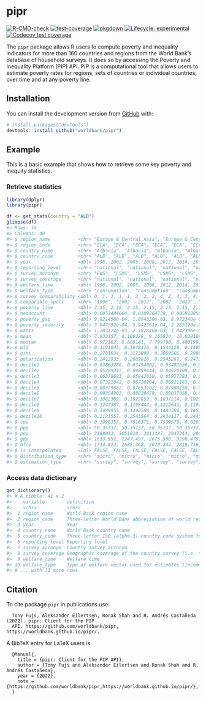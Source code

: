 
<!-- README.md is generated from README.Rmd. Please edit that file -->

# pipr

<!-- badges: start -->

[![R-CMD-check](https://github.com/worldbank/pipr/workflows/R-CMD-check/badge.svg)](https://github.com/worldbank/pipr/actions?workflow=R-CMD-check)
[![test-coverage](https://github.com/worldbank/pipr/workflows/test-coverage/badge.svg)](https://github.com/worldbank/pipr/actions)
[![pkgdown](https://github.com/worldbank/pipr/workflows/pkgdown/badge.svg)](https://github.com/worldbank/pipr/actions)
[![Lifecycle:
experimental](https://img.shields.io/badge/lifecycle-experimental-orange.svg)](https://lifecycle.r-lib.org/articles/stages.html#experimental)
[![Codecov test
coverage](https://codecov.io/gh/worldbank/pipr/branch/main/graph/badge.svg)](https://app.codecov.io/gh/worldbank/pipr?branch=main)
<!-- badges: end -->

The `pipr` package allows R users to compute poverty and inequality
indicators for more than 160 countries and regions from the World Bank’s
database of household surveys. It does so by accessing the Poverty and
Inequality Platform (PIP) API. PIP is a computational tool that allows
users to estimate poverty rates for regions, sets of countries or
individual countries, over time and at any poverty line.

## Installation

You can install the development version from
[GitHub](https://github.com/) with:

``` r
# install.packages("devtools")
devtools::install_github("worldbank/pipr")
```

## Example

This is a basic example that shows how to retrieve some key poverty and
inequity statistics.

### Retrieve statistics

``` r
library(dplyr)
library(pipr)

df <- get_stats(country = "ALB")
glimpse(df)
#> Rows: 14
#> Columns: 40
#> $ region_name          <chr> "Europe & Central Asia", "Europe & Central Asia",~
#> $ region_code          <chr> "ECA", "ECA", "ECA", "ECA", "ECA", "ECA", "ECA", ~
#> $ country_name         <chr> "Albania", "Albania", "Albania", "Albania", "Alba~
#> $ country_code         <chr> "ALB", "ALB", "ALB", "ALB", "ALB", "ALB", "ALB", ~
#> $ year                 <dbl> 1996, 2002, 2005, 2008, 2012, 2014, 2015, 2016, 2~
#> $ reporting_level      <chr> "national", "national", "national", "national", "~
#> $ survey_acronym       <chr> "EWS", "LSMS", "LSMS", "LSMS", "LSMS", "HBS", "HB~
#> $ survey_coverage      <chr> "national", "national", "national", "national", "~
#> $ welfare_time         <dbl> 1996, 2002, 2005, 2008, 2012, 2014, 2015, 2016, 2~
#> $ welfare_type         <chr> "consumption", "consumption", "consumption", "con~
#> $ survey_comparability <dbl> 0, 1, 1, 1, 1, 2, 2, 2, 4, 2, 4, 3, 4, 3
#> $ comparable_spell     <chr> "1996", "2002 - 2012", "2002 - 2012", "2002 - 201~
#> $ poverty_line         <dbl> 2.15, 2.15, 2.15, 2.15, 2.15, 2.15, 2.15, 2.15, 2~
#> $ headcount            <dbl> 0.0053484604, 0.0109264739, 0.0059108568, 0.00199~
#> $ poverty_gap          <dbl> 9.821458e-04, 1.894350e-03, 8.972340e-04, 3.96411~
#> $ poverty_severity     <dbl> 3.047592e-04, 5.942301e-04, 2.285120e-04, 8.69032~
#> $ watts                <dbl> 1.203124e-03, 2.382840e-03, 1.042396e-03, 4.48972~
#> $ mean                 <dbl> 7.933157, 8.108228, 9.165974, 10.038168, 9.517231~
#> $ median               <dbl> 6.972102, 6.688141, 7.799790, 8.400199, 8.240384,~
#> $ mld                  <dbl> 0.1191043, 0.1648116, 0.1544128, 0.1488934, 0.138~
#> $ gini                 <dbl> 0.2701034, 0.3173898, 0.3059566, 0.2998467, 0.289~
#> $ polarization         <dbl> 0.2412933, 0.2689816, 0.2545287, 0.2473111, 0.249~
#> $ decile1              <dbl> 0.03863286, 0.03494002, 0.03482536, 0.03733625, 0~
#> $ decile2              <dbl> 0.05289347, 0.04859444, 0.04920109, 0.05136781, 0~
#> $ decile3              <dbl> 0.06378683, 0.05842059, 0.05977283, 0.06088472, 0~
#> $ decile4              <dbl> 0.07322042, 0.06738204, 0.06921183, 0.06983584, 0~
#> $ decile5              <dbl> 0.08379662, 0.07653102, 0.07988158, 0.07912079, 0~
#> $ decile6              <dbl> 0.09354903, 0.08839459, 0.09037069, 0.08924133, 0~
#> $ decile7              <dbl> 0.1082309, 0.1022859, 0.1037214, 0.1029873, 0.105~
#> $ decile8              <dbl> 0.1247387, 0.1198443, 0.1212641, 0.1192908, 0.122~
#> $ decile9              <dbl> 0.1489955, 0.1492508, 0.1483394, 0.1453520, 0.148~
#> $ decile10             <dbl> 0.2121557, 0.2543564, 0.2434117, 0.2445831, 0.229~
#> $ cpi                  <dbl> 0.3996353, 0.7016371, 0.7539579, 0.8201141, 0.917~
#> $ ppp                  <dbl> 50.35737, 50.35737, 50.35737, 50.35737, 50.35737,~
#> $ pop                  <dbl> 3168033, 3051010, 3011487, 2947314, 2900401, 2889~
#> $ gdp                  <dbl> 1633.552, 2247.497, 2675.508, 3298.478, 3736.339,~
#> $ hfce                 <dbl> 1714.813, 1685.368, 2079.244, 2819.736, 2989.866,~
#> $ is_interpolated      <lgl> FALSE, FALSE, FALSE, FALSE, FALSE, FALSE, FALSE, ~
#> $ distribution_type    <chr> "micro", "micro", "micro", "micro", "micro", "mic~
#> $ estimation_type      <chr> "survey", "survey", "survey", "survey", "survey",~
```

### Access data dictionary

``` r
get_dictionary()
#> # A tibble: 41 x 2
#>    variable        definition                                                   
#>    <chr>           <chr>                                                        
#>  1 region_name     World Bank region name                                       
#>  2 region_code     Three-letter World Bank abbreviation of world regions        
#>  3 year            Year                                                         
#>  4 country_name    World Bank country name                                      
#>  5 country_code    Three-letter ISO (alpha-3) country code system for internati~
#>  6 reporting_level Reporting level                                              
#>  7 survey_acronym  Country survey acronym                                       
#>  8 survey_coverage Geographic coverage of the country survey (i.e. national, ur~
#>  9 welfare_time    Welfare time                                                 
#> 10 welfare_type    Type of welfare vector used for estimates (income or consump~
#> # ... with 31 more rows
```

## Citation

To cite package `pipr` in publications use:

      Tony Fujs, Aleksander Eilertsen, Ronak Shah and R. Andrés Castañeda (2022). pipr: Client for the PIP
      API. https://github.com/worldbank/pipr, https://worldbank.github.io/pipr/.

A BibTeX entry for LaTeX users is

      @Manual{,
        title = {pipr: Client for the PIP API},
        author = {Tony Fujs and Aleksander Eilertsen and Ronak Shah and R. Andrés Castañeda},
        year = {2022},
        note = {https://github.com/worldbank/pipr,https://worldbank.github.io/pipr/},
      }
